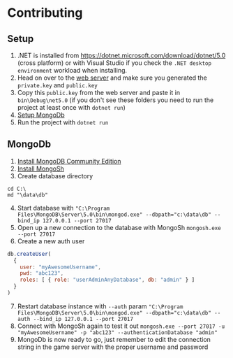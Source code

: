 # Contributing
## Setup
1. .NET is installed from https://dotnet.microsoft.com/download/dotnet/5.0 (cross platform) or with Visual Studio if you check the `.NET desktop environment` workload when installing.
2. Head on over to the [web server](https://github.com/Raccoons-Rise-Up/website/blob/main/.github/CONTRIBUTING.md#setup) and make sure you generated the `private.key` and `public.key`
3. Copy this `public.key` from the web server and paste it in `bin\Debug\net5.0` (if you don't see these folders you need to run the project at least once with `dotnet run`)
4. [Setup MongoDb](#mongodb)
5. Run the project with `dotnet run`

## MongoDb
1. [Install MongoDB Community Edition](https://docs.mongodb.com/manual/tutorial/install-mongodb-on-windows/#install-mongodb-community-edition)
2. [Install MongoSh](https://docs.mongodb.com/manual/tutorial/install-mongodb-on-windows/#install-mongosh)
3. Create database directory
```
cd C:\
md "\data\db"
```
4. Start database with `"C:\Program Files\MongoDB\Server\5.0\bin\mongod.exe" --dbpath="c:\data\db" --bind_ip 127.0.0.1 --port 27017`
5. Open up a new connection to the database with MongoSh `mongosh.exe --port 27017`
6. Create a new auth user
```js
db.createUser(
  {
    user: "myAwesomeUsername",
    pwd: "abc123",
    roles: [ { role: "userAdminAnyDatabase", db: "admin" } ]
  }
)
```
7. Restart database instance with `--auth` param `"C:\Program Files\MongoDB\Server\5.0\bin\mongod.exe" --dbpath="c:\data\db" --auth --bind_ip 127.0.0.1 --port 27017`
8. Connect with MongoSh again to test it out `mongosh.exe --port 27017 -u "myAwesomeUsername" -p "abc123" --authenticationDatabase "admin"`
9. MongoDb is now ready to go, just remember to edit the connection string in the game server with the proper username and password
